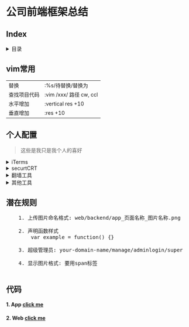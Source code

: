 <h1>公司前端框架总结</h1>

<h2>Index</h2>
<details>
    <summary>目录</summary>
    <ul>
        <li>
            <a href="#vim">vim常用命令</a>
        </li>
        <li>
            <a href="#myConfig">个人配置</a>
        </li>
        <li>
            <a href="#rules">潜在规则</a>
        </li>
        <li>
            <a href='#code'>常用代码</a>
        </li>
    </ul>
</details>

<h2 id='vim'>vim常用</h2>
<table>
    <tr>
        <td>替换</td>
        <td>:%s/待替换/替换为</td>
    </tr>
    <tr>
        <td>查找项目代码</td>
        <td>:vim /xxx/ 路径 cw, ccl</td>
    </tr>
    <tr>
        <td>水平增加</td>
        <td>:vertical res +10</td>
    </tr>
    <tr>
        <td>垂直增加</td>
        <td>:res +10</td>
    </tr>
</table>
<h2 id='myConfig'>个人配置</h2>

> 这些是我只是我个人的喜好

<details>
    <summary>iTerms</summary>
    <ul>
        <li>官网下载iTerms</li>
        <li>安装node, git</li>
        <li>npm install youdao/http-server/livereload </li>
        <li> 设置透明(Perference-Profiles-Window-Transparency)</li>
        <li>设置全屏依然半透明(Perference-General-Native full screen windows)</li>
    </ul>
</details>
<details>
    <summary>securtCRT</summary>
    <ul>
        <li>下载(securtCRT 史蒂芬周的博客)</li>
        <li>
            连接服务器
            <div>
                <img src="./img/svn.png" alt="" width=400 height: 300>
            </div>
        </li>
        <li>
            我的习惯
            <pre>
                curl -L  z.sh 到 ~/z.sh
                curl -L bashrc.sh为 ~/.bashrc
                curl -L vimrc ~/.vimrc
                我的bashrc配置
                alias h='cd /html-path/'
            </pre>
        </li>
    </ul>
</details>

<details>
    <summary>翻墙工具</summary>
    <ul>
        <li>蓝灯: https://github.com/getlantern/lantern</li>
        <li>shadowsocks: https://portal.shadowsocks.com/clientarea.php?language=chinese</li>
    </ul>
</details>

<details>
    <summary>其他工具</summary>
    <ul>
        <li>paste(关键词: xclient paste mac)</li>
        <li>搜狗输入法(设置 中英文都用英文标点)</li>
        <li>xsope(关键词: xclient xcope mac)</li>
    </ul>
</details>



<h2 id='rules'>潜在规则</h2>

<pre>
    1. 上传图片命名格式: web/backend/app_页面名称_图片名称.png

    2. 声明函数样式
        var example = function() {}
    
    3. 超级管理员: your-domain-name/manage/adminlogin/super 

    4. 显示图片格式: 要用span标签
        <span style='background-image: url(http://pam4l3kdd.bkt.clouddn.com/web_companySpace_watch.png)'></span>
</pre>

<h2 id='code'>代码</h2>

<h4>1. App <a id="app" href="./app.js"> click me</a></h4>
<h4>2. Web <a href="./web.js"> click me</a></h4>
